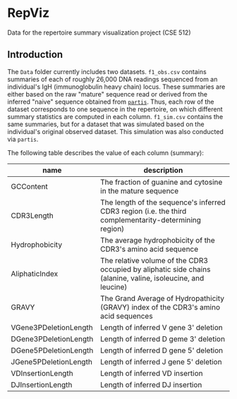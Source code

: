 # RepViz
Data for the repertoire summary visualization project (CSE 512)

## Introduction
The `Data` folder currently includes two datasets.
`f1_obs.csv` contains summaries of each of roughly 26,000 DNA readings sequenced from an individual's IgH (immunoglobulin heavy chain) locus.
These summaries are either based on the raw "mature" sequence read or derived from the inferred "naive" sequence obtained from [`partis`](https://github.com/psathyrella/partis).
Thus, each row of the dataset corresponds to one sequence in the repertoire, on which different summary statistics are computed in each column.
`f1_sim.csv` contains the same summaries, but for a dataset that was simulated based on the individual's original observed dataset.
This simulation was also conducted via `partis`.

The following table describes the value of each column (summary):

| name | description |
|------|-------------|
| GCContent | The fraction of guanine and cytosine in the mature sequence |
| CDR3Length | The length of the sequence's inferred CDR3 region (i.e. the third complementarity-determining region) |
| Hydrophobicity | The average hydrophobicity of the CDR3's amino acid sequence |
| AliphaticIndex | The relative volume of the CDR3 occupied by aliphatic side chains (alanine, valine, isoleucine, and leucine) |
| GRAVY | The Grand Average of Hydropathicity (GRAVY) index of the CDR3's amino acid sequences |
| VGene3PDeletionLength | Length of inferred V gene 3' deletion |
| DGene3PDeletionLength | Length of inferred D geme 3' deletion |
| DGene5PDeletionLength | Length of inferred D gene 5' deletion |
| JGene5PDeletionLength | Length of inferred J gene 5' deletion |
| VDInsertionLength | Length of inferred VD insertion |
| DJInsertionLength | Length of inferred DJ insertion |
